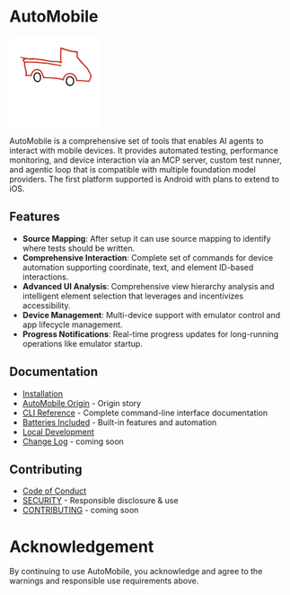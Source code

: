 # AutoMobile

![AutoMobile sticker](android/playground/app/src/main/res/drawable/auto_mobile_sticker_sm.png)

AutoMobile is a comprehensive set of tools that enables AI agents to interact with mobile devices. It provides automated
testing, performance monitoring, and device interaction via an MCP server, custom test runner, and agentic loop that is
compatible with multiple foundation model providers. The first platform supported is Android with plans to extend to iOS.

## Features

- **Source Mapping**: After setup it can use source mapping to identify where tests should be written.
- **Comprehensive Interaction**: Complete set of commands for device automation supporting coordinate, text, and element ID-based interactions.
- **Advanced UI Analysis**: Comprehensive view hierarchy analysis and intelligent element selection that leverages and incentivizes accessibility.
- **Device Management**: Multi-device support with emulator control and app lifecycle management.
- **Progress Notifications**: Real-time progress updates for long-running operations like emulator startup.

## Documentation

- [Installation](docs/installation.md)
- [AutoMobile Origin](docs/index.md) - Origin story
- [CLI Reference](docs/cli.md) - Complete command-line interface documentation
- [Batteries Included](docs/batteries-included.md) - Built-in features and automation
- [Local Development](docs/local-development.md)
- [Change Log](CHANGELOG.md) - coming soon

## Contributing

- [Code of Conduct](CODE_OF_CONDUCT.md)
- [SECURITY](SECURITY.md) - Responsible disclosure & use
- [CONTRIBUTING](.github/CONTRIBUTING.md) - coming soon

# Acknowledgement 

By continuing to use AutoMobile, you acknowledge and agree to the warnings and responsible use requirements above.
